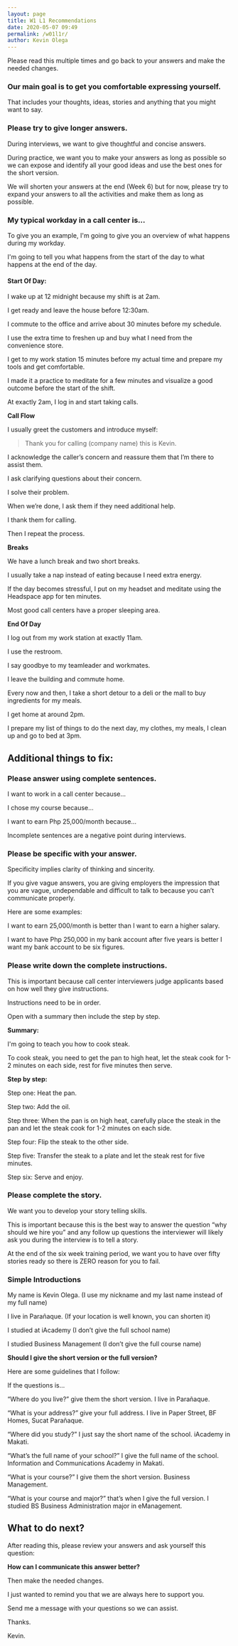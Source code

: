```yaml
--- 
layout: page 
title: W1 L1 Recommendations
date: 2020-05-07 09:49
permalink: /w01l1r/ 
author: Kevin Olega 
--- 
```

Please read this multiple times and go back to your answers and make the needed changes.

### Our main goal is to get you comfortable expressing yourself.

That includes your thoughts, ideas, stories and anything that you might want to say.

### Please try to give longer answers. 

During interviews, we want to give thoughtful and concise answers.

During practice, we want you to make your answers as long as possible so we can expose and identify all your good ideas and use the best ones for the short version.

We will shorten your answers at the end (Week 6) but for now, please try to expand your answers to all the activities and make them as long as possible.

### My typical workday in a call center is...

To give you an example, I'm going to give you an overview of what happens during my workday.

I'm going to tell you what happens from the start of the day to what happens at the end of the day.

#### Start Of Day:

I wake up at 12 midnight because my shift is at 2am.

I get ready and leave the house before 12:30am.

I commute to the office and arrive about 30 minutes before my schedule.

I use the extra time to freshen up and buy what I need from the convenience store.

I get to my work station 15 minutes before my actual time and prepare my tools and get comfortable.

I made it a practice to meditate for a few minutes and visualize a good outcome before the start of the shift.

At exactly 2am, I log in and start taking calls.

**Call Flow**

I usually greet the customers and introduce myself:

> Thank you for calling (company name) this is Kevin.

I acknowledge the caller’s concern and reassure them that I’m there to assist them.

I ask clarifying questions about their concern.

I solve their problem.

When we’re done, I ask them if they need additional help.

I thank them for calling.

Then I repeat the process.

**Breaks**

We have a lunch break and two short breaks.

I usually take a nap instead of eating because I need extra energy.

If the day becomes stressful, I put on my headset and meditate using the Headspace app for ten minutes.

Most good call centers have a proper sleeping area.

**End Of Day**

I log out from my work station at exactly 11am.

I use the restroom.

I say goodbye to my teamleader and workmates.

I leave the building and commute home.

Every now and then, I take a short detour to a deli or the mall to buy ingredients for my meals.

I get home at around 2pm.

I prepare my list of things to do the next day, my clothes, my meals, I clean up and go to bed at 3pm.


## Additional things to fix:

### Please answer using complete sentences.

I want to work in a call center because…

I chose my course because…

I want to earn Php 25,000/month because…

Incomplete sentences are a negative point during interviews.

### Please be specific with your answer. 

Specificity implies clarity of thinking and sincerity. 

If you give vague answers, you are giving employers the impression that you are vague, undependable and difficult to talk to because you can’t communicate properly.

Here are some examples:

I want to earn 25,000/month is better than I want to earn a higher salary.

I want to have Php 250,000 in my bank account after five years is better I want my bank account to be six figures.


### Please write down the complete instructions.

This is important because call center interviewers judge applicants based on how well they give instructions.

Instructions need to be in order. 

Open with a summary then include the step by step.

**Summary:**

I'm going to teach you how to cook steak. 

To cook steak, you need to get the pan to high heat, let the steak cook for 1-2 minutes on each side, rest for five minutes then serve.

**Step by step:**

Step one: Heat the pan.

Step two: Add the oil.

Step three: When the pan is on high heat, carefully place the steak in the pan and let the steak cook for 1-2 minutes on each side.

Step four: Flip the steak to the other side.

Step five: Transfer the steak to a plate and let the steak rest for five minutes.

Step six: Serve and enjoy.

### Please complete the story. 

We want you to develop your story telling skills.

This is important because this is the best way to answer the question “why should we hire you” and any follow up questions the interviewer will likely ask you during the interview is to tell a story.

At the end of the six week training period, we want you to have over fifty stories ready so there is ZERO reason for you to fail.

### Simple Introductions

My name is Kevin Olega. (I use my nickname and my last name instead of my full name)

I live in Parañaque. (If your location is well known, you can shorten it)

I studied at iAcademy (I don’t give the full school name)

I studied Business Management (I don’t give the full course name)

**Should I give the short version or the full version?**

Here are some guidelines that I follow:

If the questions is...

“Where do you live?” give them the short version. I live in Parañaque.

“What is your address?” give your full address. I live in Paper Street, BF Homes, Sucat Parañaque.

“Where did you study?” I just say the short name of the school. iAcademy in Makati.

“What’s the full name of your school?” I give the full name of the school. Information and Communications Academy in Makati.

“What is your course?” I give them the short version. Business Management.

“What is your course and major?” that’s when I give the full version. I studied BS Business Administration major in eManagement.

## What to do next?

After reading this, please review your answers and ask yourself this question:

**How can I communicate this answer better?**

Then make the needed changes.

I just wanted to remind you that we are always here to support you.

Send me a message with your questions so we can assist.

Thanks.

Kevin.
